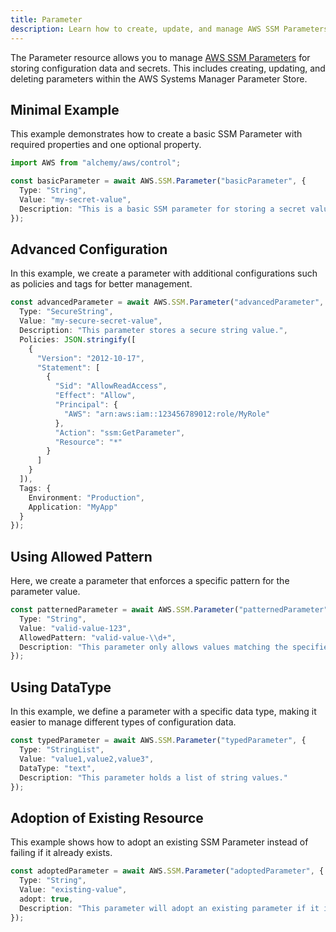 ```yaml
---
title: Parameter
description: Learn how to create, update, and manage AWS SSM Parameters using Alchemy Cloud Control.
---
```


The Parameter resource allows you to manage [AWS SSM Parameters](https://docs.aws.amazon.com/ssm/latest/userguide/) for storing configuration data and secrets. This includes creating, updating, and deleting parameters within the AWS Systems Manager Parameter Store.

## Minimal Example

This example demonstrates how to create a basic SSM Parameter with required properties and one optional property.

```ts
import AWS from "alchemy/aws/control";

const basicParameter = await AWS.SSM.Parameter("basicParameter", {
  Type: "String",
  Value: "my-secret-value",
  Description: "This is a basic SSM parameter for storing a secret value."
});
```

## Advanced Configuration

In this example, we create a parameter with additional configurations such as policies and tags for better management.

```ts
const advancedParameter = await AWS.SSM.Parameter("advancedParameter", {
  Type: "SecureString",
  Value: "my-secure-secret-value",
  Description: "This parameter stores a secure string value.",
  Policies: JSON.stringify([
    {
      "Version": "2012-10-17",
      "Statement": [
        {
          "Sid": "AllowReadAccess",
          "Effect": "Allow",
          "Principal": {
            "AWS": "arn:aws:iam::123456789012:role/MyRole"
          },
          "Action": "ssm:GetParameter",
          "Resource": "*"
        }
      ]
    }
  ]),
  Tags: {
    Environment: "Production",
    Application: "MyApp"
  }
});
```

## Using Allowed Pattern

Here, we create a parameter that enforces a specific pattern for the parameter value.

```ts
const patternedParameter = await AWS.SSM.Parameter("patternedParameter", {
  Type: "String",
  Value: "valid-value-123",
  AllowedPattern: "valid-value-\\d+",
  Description: "This parameter only allows values matching the specified pattern."
});
```

## Using DataType

In this example, we define a parameter with a specific data type, making it easier to manage different types of configuration data.

```ts
const typedParameter = await AWS.SSM.Parameter("typedParameter", {
  Type: "StringList",
  Value: "value1,value2,value3",
  DataType: "text",
  Description: "This parameter holds a list of string values."
});
```

## Adoption of Existing Resource

This example shows how to adopt an existing SSM Parameter instead of failing if it already exists.

```ts
const adoptedParameter = await AWS.SSM.Parameter("adoptedParameter", {
  Type: "String",
  Value: "existing-value",
  adopt: true,
  Description: "This parameter will adopt an existing parameter if it is already present."
});
```